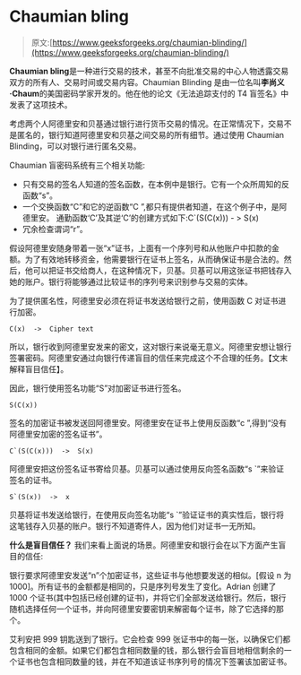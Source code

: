 # Chaumian bling

> 原文:[https://www.geeksforgeeks.org/chaumian-blinding/](https://www.geeksforgeeks.org/chaumian-blinding/)

**Chaumian bling**是一种进行交易的技术，甚至不向批准交易的中心人物透露交易双方的所有人、交易时间或交易内容。Chaumian Blinding 是由一位名叫**李尚义·Chaum**的美国密码学家开发的。他在他的论文《无法追踪支付的 T4 盲签名》中发表了这项技术。

考虑两个人阿德里安和贝基通过银行进行货币交易的情况。在正常情况下，交易不是匿名的，银行知道阿德里安和贝基之间交易的所有细节。通过使用 Chaumian Blinding，可以对银行进行匿名交易。

Chaumian 盲密码系统有三个相关功能:

*   只有交易的签名人知道的签名函数，在本例中是银行。它有一个众所周知的反函数“s”。
*   一个交换函数“C”和它的逆函数“C ”,都只有提供者知道，在这个例子中，是阿德里安。
    通勤函数‘C’及其逆‘C’的创建方式如下:C`(S(C(x))) - > S(x)
*   冗余检查谓词“r”。

假设阿德里安随身带着一张“x”证书，上面有一个序列号和从他账户中扣款的金额。为了有效地转移资金，他需要银行在证书上签名，从而确保证书是合法的。然后，他可以把证书交给商人，在这种情况下，贝基。贝基可以用这张证书把钱存入她的账户。银行将能够通过比较证书的序列号来识别参与交易的实体。

为了提供匿名性，阿德里安必须在将证书发送给银行之前，使用函数 C 对证书进行加密。

```
C(x)  ->  Cipher text 
```

所以，银行收到阿德里安发来的密文，这对银行来说毫无意义。阿德里安想让银行签署密码。阿德里安通过向银行传递盲目的信任来完成这个不合理的任务。【文末解释盲目信任】。

因此，银行使用签名功能“S”对加密证书进行签名。

```
S(C(x)) 
```

签名的加密证书被发送回阿德里安。阿德里安在证书上使用反函数“c ”,得到“没有阿德里安加密的签名证书”。

```
C`(S(C(x)))  ->  S(x) 
```

阿德里安把这份签名证书寄给贝基。贝基可以通过使用反向签名函数“s `”来验证签名的证书。

```
S`(S(x))  ->  x 
```

贝基将证书发送给银行，在使用反向签名功能“s `”验证证书的真实性后，银行将这笔钱存入贝基的账户。银行不知道寄件人，因为他们对证书一无所知。

**什么是盲目信任？**
我们来看上面说的场景。阿德里安和银行会在以下方面产生盲目的信任:

银行要求阿德里安发送“n”个加密证书，这些证书与他想要发送的相似。[假设 n 为 1000]。所有证书的金额都是相同的，只是序列号发生了变化。Adrian 创建了 1000 个证书(其中包括已经创建的证书)，并将它们全部发送给银行。然后，银行随机选择任何一个证书，并向阿德里安要密钥来解密每个证书，除了它选择的那个。

艾利安把 999 钥匙送到了银行。它会检查 999 张证书中的每一张，以确保它们都包含相同的金额。如果它们都包含相同数量的钱，那么银行会盲目地相信剩余的一个证书也包含相同数量的钱，并在不知道该证书序列号的情况下签署该加密证书。